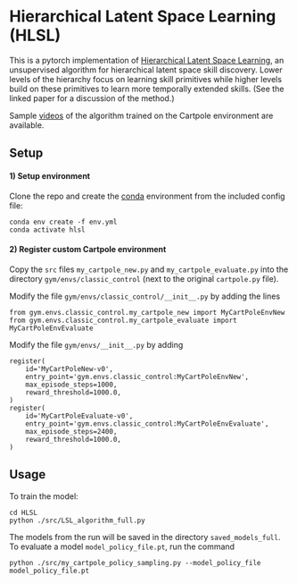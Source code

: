 # Hierarchical Latent Space Learning (HLSL)

This is a pytorch implementation of [Hierarchical Latent Space Learning][paper], 
an unsupervised algorithm for 
hierarchical latent space skill discovery.  Lower levels of the hierarchy focus on learning skill primitives 
while higher levels build on these primitives to 
learn more temporally extended skills.  (See the linked paper for a discussion of the method.)

Sample [videos][videos] of the algorithm trained on the Cartpole environment are available.  

## Setup

#### 1) Setup environment

Clone the repo and create the [conda][conda] environment from the included config file:
```shell
conda env create -f env.yml
conda activate hlsl
```

#### 2) Register custom Cartpole environment

Copy the `src` files `my_cartpole_new.py` and `my_cartpole_evaluate.py` 
into the directory `gym/envs/classic_control` (next to the original `cartpole.py` file).  

Modify the file `gym/envs/classic_control/__init__.py` by adding the lines 
```
from gym.envs.classic_control.my_cartpole_new import MyCartPoleEnvNew
from gym.envs.classic_control.my_cartpole_evaluate import MyCartPoleEnvEvaluate
```

Modify the file `gym/envs/__init__.py` by adding 

```
register(
    id='MyCartPoleNew-v0',
    entry_point='gym.envs.classic_control:MyCartPoleEnvNew',
    max_episode_steps=1000,
    reward_threshold=1000.0,
)
register(
    id='MyCartPoleEvaluate-v0',
    entry_point='gym.envs.classic_control:MyCartPoleEnvEvaluate',
    max_episode_steps=2400,
    reward_threshold=1000.0,
)
```

## Usage

To train the model:  
```shell
cd HLSL
python ./src/LSL_algorithm_full.py
```
The models from the run will be saved in the directory `saved_models_full`.  To evaluate a model 
`model_policy_file.pt`, run the command  
```
python ./src/my_cartpole_policy_sampling.py --model_policy_file model_policy_file.pt
```

[paper]: https://github.com 
[videos]: https://github.com/ben-tsou/hlsl/tree/main/sample_trajectory_videos
[conda]: https://docs.conda.io/projects/conda/en/latest/user-guide/tasks/manage-environments.html

